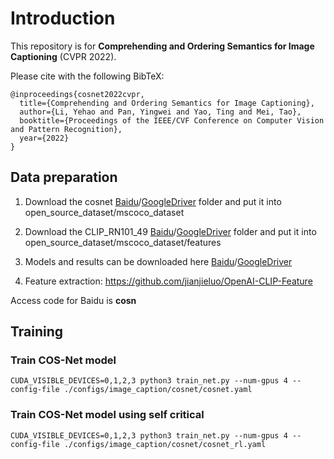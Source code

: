 # Introduction
This repository is for **Comprehending and Ordering Semantics for Image Captioning** (CVPR 2022).

Please cite with the following BibTeX:

```
@inproceedings{cosnet2022cvpr,
  title={Comprehending and Ordering Semantics for Image Captioning},
  author={Li, Yehao and Pan, Yingwei and Yao, Ting and Mei, Tao},
  booktitle={Proceedings of the IEEE/CVF Conference on Computer Vision and Pattern Recognition},
  year={2022}
}
```

## Data preparation
1. Download the cosnet [Baidu](https://pan.baidu.com/s/1x3BJzemXcIvKo1padRq_cg)/[GoogleDriver](https://drive.google.com/drive/folders/1zgC2ddIt5aMxo07DoIiJgMTqNhGlZKXp?usp=sharing) folder and put it into open_source_dataset/mscoco_dataset

2. Download the CLIP_RN101_49 [Baidu](https://pan.baidu.com/s/1S-YVjumU7fK6atzhrE_1yg)/[GoogleDriver](https://drive.google.com/drive/folders/12WbB3VkJh0NB9b8xlflY3PxTM3BwHtnF?usp=sharing) folder and put it into open_source_dataset/mscoco_dataset/features

3. Models and results can be downloaded here [Baidu](https://pan.baidu.com/s/1FESU3-pgTRYvsLo9hBfzqg)/[GoogleDriver](https://drive.google.com/drive/folders/1CjuCLm-MEhOLY7E7sD2kbTm2jxCxIYVc?usp=sharing)

4. Feature extraction: https://github.com/jianjieluo/OpenAI-CLIP-Feature

Access code for Baidu is **cosn**

## Training
### Train COS-Net model
```
CUDA_VISIBLE_DEVICES=0,1,2,3 python3 train_net.py --num-gpus 4 --config-file ./configs/image_caption/cosnet/cosnet.yaml
```

### Train COS-Net model using self critical
```
CUDA_VISIBLE_DEVICES=0,1,2,3 python3 train_net.py --num-gpus 4 --config-file ./configs/image_caption/cosnet/cosnet_rl.yaml
```
